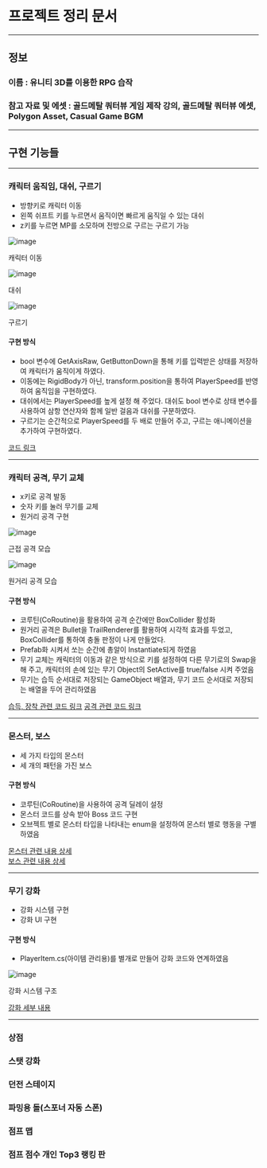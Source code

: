 # 프로젝트 정리 문서

<hr>

## 정보

### 이름 : 유니티 3D를 이용한 RPG 습작
### 참고 자료 및 에셋 : 골드메탈 쿼터뷰 게임 제작 강의, 골드메탈 쿼터뷰 에셋, Polygon Asset, Casual Game BGM

<hr>

## 구현 기능들

<hr>

### 캐릭터 움직임, 대쉬, 구르기

- 방향키로 캐릭터 이동
- 왼쪽 쉬프트 키를 누르면서 움직이면 빠르게 움직일 수 있는 대쉬
- z키를 누르면 MP를 소모하며 전방으로 구르는 구르기 가능

![image](https://user-images.githubusercontent.com/66288087/205892834-94249244-6b5e-49e8-9430-711990429cb8.png)

캐릭터 이동

![image](https://user-images.githubusercontent.com/66288087/205896238-c1e8a25a-5594-4886-80ae-0dfe9ad94633.png)

대쉬

![image](https://user-images.githubusercontent.com/66288087/205893052-36815926-a34b-4be6-a5e7-124f74f46d20.png)

구르기

#### 구현 방식

- bool 변수에 GetAxisRaw, GetButtonDown을 통해 키를 입력받은 상태를 저장하여 캐릭터가 움직이게 하였다.
- 이동에는 RigidBody가 아닌, transform.position을 통하여 PlayerSpeed를 반영하여 움직임을 구현하였다.
- 대쉬에서는 PlayerSpeed를 높게 설정 해 주었다. 대쉬도 bool 변수로 상태 변수를 사용하여 삼항 연산자와 함께 일반 걸음과 대쉬를 구분하였다.
- 구르기는 순간적으로 PlayerSpeed를 두 배로 만들어 주고, 구르는 애니메이션을 추가하여 구현하였다.

[코드 링크](https://github.com/kkyoulza/Unity/blob/main/3D/2_Boss/Boss_Step1.md)

<hr>

### 캐릭터 공격, 무기 교체

- x키로 공격 발동
- 숫자 키를 눌러 무기를 교체
- 원거리 공격 구현

![image](https://user-images.githubusercontent.com/66288087/205896940-f27f279d-906a-4fd7-a9cf-43db027a2091.png)

근접 공격 모습

![image](https://user-images.githubusercontent.com/66288087/205909070-3e39140e-6e75-41e6-b652-74317cae56d7.png)

원거리 공격 모습

#### 구현 방식

- 코루틴(CoRoutine)을 활용하여 공격 순간에만 BoxCollider 활성화
- 원거리 공격은 Bullet을 TrailRenderer를 활용하여 시각적 효과를 두었고, BoxCollider를 통하여 충돌 판정이 나게 만들었다.
- Prefab화 시켜서 쏘는 순간에 총알이 Instantiate되게 하였음
- 무기 교체는 캐릭터의 이동과 같은 방식으로 키를 설정하여 다른 무기로의 Swap을 해 주고, 캐릭터의 손에 있는 무기 Object의 SetActive를 true/false 시켜 주었음
- 무기는 습득 순서대로 저장되는 GameObject 배열과, 무기 코드 순서대로 저장되는 배열을 두어 관리하였음

[습득, 장착 관련 코드 링크](https://github.com/kkyoulza/Unity/blob/main/3D/2_Boss/Boss_Step2.md)
[공격 관련 코드 링크](https://github.com/kkyoulza/Unity/blob/main/3D/2_Boss/Boss_Step3.md)

<hr>

### 몬스터, 보스

- 세 가지 타입의 몬스터
- 세 개의 패턴을 가진 보스


#### 구현 방식
- 코루틴(CoRoutine)을 사용하여 공격 딜레이 설정
- 몬스터 코드를 상속 받아 Boss 코드 구현
- 오브젝트 별로 몬스터 타입을 나타내는 enum을 설정하여 몬스터 별로 행동을 구별하였음

[몬스터 관련 내용 상세](https://github.com/kkyoulza/Unity/blob/main/3D/2_Boss/Boss_Step5.md)<br>
[보스 관련 내용 상세](https://github.com/kkyoulza/Unity/blob/main/3D/2_Boss/Boss_Step6.md)

<hr>

### 무기 강화

- 강화 시스템 구현
- 강화 UI 구현

#### 구현 방식

- PlayerItem.cs(아이템 관리용)를 별개로 만들어 강화 코드와 연계하였음

![image](https://user-images.githubusercontent.com/66288087/206086004-ccc16f9b-c536-4b5e-8517-015d2fda029f.png)

강화 시스템 구조

[강화 세부 내용](https://github.com/kkyoulza/Unity/blob/main/3D/2_Boss/Boss_Step4.md)

<hr>

### 상점




### 스탯 강화





### 던전 스테이지





### 파밍용 돌(스포너 자동 스폰)





### 점프 맵





### 점프 점수 개인 Top3 랭킹 판










